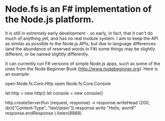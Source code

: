 Node.fs is an F# implementation of the Node.js platform.
============================================
It is still in extremely early development - so early, in fact, that it can't do much of anything yet, and has no real module system.
I aim to keep the API as similar as possible to the Node.js APIs, but due to language differences (and the abundance of reserved words in F#) some things may be slightly different, or be named slightly differently.

It can currently run F# versions of simple Node.js apps, such as some of the ones from the Node Beginner Book (http://www.nodebeginner.org).
Here is an example:

open Node.fs.Core.Http
open Node.fs.Core.Console

let http = new http()
let console = new console()

http.createServer(fun (request, response) -> 
    response.writeHead (200, dict["Content-Type", "text/plain"])
    response.write "Hello, world!"
    response.endResponse
).listen(8888)


